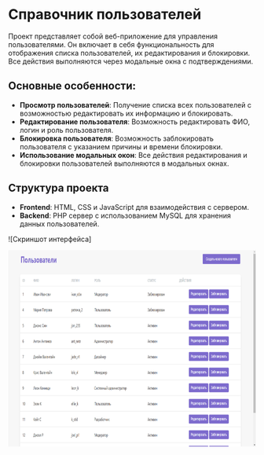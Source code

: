# Справочник пользователей

Проект представляет собой веб-приложение для управления пользователями. Он включает в себя функциональность для отображения списка пользователей, их редактирования и блокировки. Все действия выполняются через модальные окна с подтверждениями.

## Основные особенности:
- **Просмотр пользователей**: Получение списка всех пользователей с возможностью редактировать их информацию и блокировать.
- **Редактирование пользователя**: Возможность редактировать ФИО, логин и роль пользователя.
- **Блокировка пользователя**: Возможность заблокировать пользователя с указанием причины и времени блокировки.
- **Использование модальных окон**: Все действия редактирования и блокировки пользователей выполняются в модальных окнах.

## Структура проекта
- **Frontend**: HTML, CSS и JavaScript для взаимодействия с сервером.
- **Backend**: PHP сервер с использованием MySQL для хранения данных пользователей.

![Скриншот интерфейса]
<div style="display: flex; gap: 10px;">
  <img src="img/directoryPage-img.png" alt="directory page" width="550" height="400">
</div>
